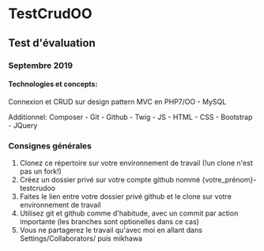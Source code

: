 # TestCrudOO
## Test d'évaluation 
### Septembre 2019
#### Technologies et concepts:
Connexion et CRUD sur design pattern MVC en PHP7/OO - MySQL

Additionnel:  Composer - Git - Github - Twig - JS - HTML - CSS - Bootstrap - JQuery

### Consignes générales

1. Clonez ce répertoire sur votre environnement de travail (!un clone n'est pas un fork!)
2. Créez un dossier privé sur votre compte github nommé {votre_prénom}-testcrudoo
3. Faites le lien entre votre dossier privé github et le clone sur votre environnement de travail
4. Utilisez git et github comme d'habitude, avec un commit par action importante (les branches sont optionelles dans ce cas)
5. Vous ne partagerez le travail qu'avec moi en allant dans Settings/Collaborators/ puis mikhawa

